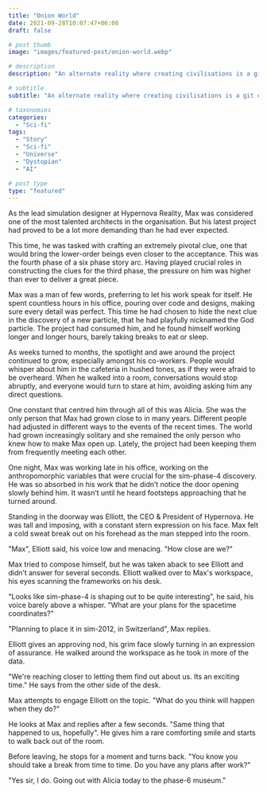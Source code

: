 ```yaml
---
title: "Onion World"
date: 2021-09-28T10:07:47+06:00
draft: false

# post thumb
image: "images/featured-post/onion-world.webp"

# description
description: "An alternate reality where creating civilisations is a git commit"

# subtitle
subtitle: "An alternate reality where creating civilisations is a git commit"

# taxonomies
categories:
  - "Sci-fi"
tags:
  - "Story"
  - "Sci-fi"
  - "Universe"
  - "Dystopian"
  - "AI"

# post type
type: "featured"
---
```

As the lead simulation designer at Hypernova Reality, Max was considered one of the most talented architects in the organisation. But his latest project had proved to be a lot more demanding than he had ever expected.

This time, he was tasked with crafting an extremely pivotal clue, one that would bring the lower-order beings even closer to the acceptance. This was the fourth phase of a six phase story arc. Having played crucial roles in constructing the clues for the third phase, the pressure on him was higher than ever to deliver a great piece.

Max was a man of few words, preferring to let his work speak for itself. He spent countless hours in his office, pouring over code and designs, making sure every detail was perfect. This time he had chosen to hide the next clue in the discovery of a new particle, that he had playfully nicknamed the God particle. The project had consumed him, and he found himself working longer and longer hours, barely taking breaks to eat or sleep.

As weeks turned to months, the spotlight and awe around the project continued to grow, especially amongst his co-workers. People would whisper about him in the cafeteria in hushed tones, as if they were afraid to be overheard. When he walked into a room, conversations would stop abruptly, and everyone would turn to stare at him, avoiding asking him any direct questions.

One constant that centred him through all of this was Alicia. She was the only person that Max had grown close to in many years. Different people had adjusted in different ways to the events of the recent times. The world had grown increasingly solitary and she remained the only person who knew how to make Max open up. Lately, the project had been keeping them from frequently meeting each other.

One night, Max was working late in his office, working on the anthropomorphic variables that were crucial for the sim-phase-4 discovery. He was so absorbed in his work that he didn’t notice the door opening slowly behind him. It wasn’t until he heard footsteps approaching that he turned around.

Standing in the doorway was Elliott, the CEO & President of Hypernova. He was tall and imposing, with a constant stern expression on his face. Max felt a cold sweat break out on his forehead as the man stepped into the room.

"Max", Elliott said, his voice low and menacing. "How close are we?"

Max tried to compose himself, but he was taken aback to see Elliott and didn’t answer for several seconds. Elliott walked over to Max's workspace, his eyes scanning the frameworks on his desk.

"Looks like sim-phase-4 is shaping out to be quite interesting", he said, his voice barely above a whisper. "What are your plans for the spacetime coordinates?"

"Planning to place it in sim-2012, in Switzerland", Max replies.

Elliott gives an approving nod, his grim face slowly turning in an expression of assurance. He walked around the workspace as he took in more of the data.

"We're reaching closer to letting them find out about us. Its an exciting time." He says from the other side of the desk.

Max attempts to engage Elliott on the topic. "What do you think will happen when they do?"

He looks at Max and replies after a few seconds. "Same thing that happened to us, hopefully". He gives him a rare comforting smile and starts to walk back out of the room.

Before leaving, he stops for a moment and turns back. "You know you should take a break from time to time. Do you have any plans after work?"

"Yes sir, I do. Going out with Alicia today to the phase-6 museum."




